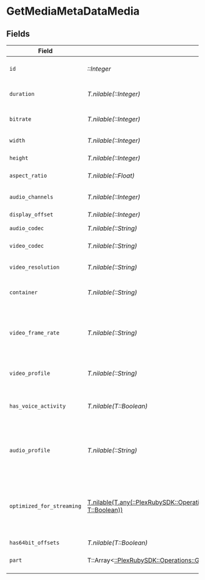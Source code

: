 # GetMediaMetaDataMedia


## Fields

| Field                                                                                                                                                               | Type                                                                                                                                                                | Required                                                                                                                                                            | Description                                                                                                                                                         | Example                                                                                                                                                             |
| ------------------------------------------------------------------------------------------------------------------------------------------------------------------- | ------------------------------------------------------------------------------------------------------------------------------------------------------------------- | ------------------------------------------------------------------------------------------------------------------------------------------------------------------- | ------------------------------------------------------------------------------------------------------------------------------------------------------------------- | ------------------------------------------------------------------------------------------------------------------------------------------------------------------- |
| `id`                                                                                                                                                                | *::Integer*                                                                                                                                                         | :heavy_check_mark:                                                                                                                                                  | Unique media identifier.                                                                                                                                            | 387322                                                                                                                                                              |
| `duration`                                                                                                                                                          | *T.nilable(::Integer)*                                                                                                                                              | :heavy_minus_sign:                                                                                                                                                  | Duration of the media in milliseconds.                                                                                                                              | 9610350                                                                                                                                                             |
| `bitrate`                                                                                                                                                           | *T.nilable(::Integer)*                                                                                                                                              | :heavy_minus_sign:                                                                                                                                                  | Bitrate in bits per second.                                                                                                                                         | 25512                                                                                                                                                               |
| `width`                                                                                                                                                             | *T.nilable(::Integer)*                                                                                                                                              | :heavy_minus_sign:                                                                                                                                                  | Video width in pixels.                                                                                                                                              | 3840                                                                                                                                                                |
| `height`                                                                                                                                                            | *T.nilable(::Integer)*                                                                                                                                              | :heavy_minus_sign:                                                                                                                                                  | Video height in pixels.                                                                                                                                             | 1602                                                                                                                                                                |
| `aspect_ratio`                                                                                                                                                      | *T.nilable(::Float)*                                                                                                                                                | :heavy_minus_sign:                                                                                                                                                  | Aspect ratio of the video.                                                                                                                                          | 2.35                                                                                                                                                                |
| `audio_channels`                                                                                                                                                    | *T.nilable(::Integer)*                                                                                                                                              | :heavy_minus_sign:                                                                                                                                                  | Number of audio channels.                                                                                                                                           | 6                                                                                                                                                                   |
| `display_offset`                                                                                                                                                    | *T.nilable(::Integer)*                                                                                                                                              | :heavy_minus_sign:                                                                                                                                                  | N/A                                                                                                                                                                 | 50                                                                                                                                                                  |
| `audio_codec`                                                                                                                                                       | *T.nilable(::String)*                                                                                                                                               | :heavy_minus_sign:                                                                                                                                                  | Audio codec used.                                                                                                                                                   | eac3                                                                                                                                                                |
| `video_codec`                                                                                                                                                       | *T.nilable(::String)*                                                                                                                                               | :heavy_minus_sign:                                                                                                                                                  | Video codec used.                                                                                                                                                   | hevc                                                                                                                                                                |
| `video_resolution`                                                                                                                                                  | *T.nilable(::String)*                                                                                                                                               | :heavy_minus_sign:                                                                                                                                                  | Video resolution (e.g., 4k).                                                                                                                                        | 4k                                                                                                                                                                  |
| `container`                                                                                                                                                         | *T.nilable(::String)*                                                                                                                                               | :heavy_minus_sign:                                                                                                                                                  | File container type.                                                                                                                                                | mkv                                                                                                                                                                 |
| `video_frame_rate`                                                                                                                                                  | *T.nilable(::String)*                                                                                                                                               | :heavy_minus_sign:                                                                                                                                                  | Frame rate of the video. Values found include NTSC, PAL, 24p<br/>                                                                                                   | 24p                                                                                                                                                                 |
| `video_profile`                                                                                                                                                     | *T.nilable(::String)*                                                                                                                                               | :heavy_minus_sign:                                                                                                                                                  | Video profile (e.g., main 10).                                                                                                                                      | main 10                                                                                                                                                             |
| `has_voice_activity`                                                                                                                                                | *T.nilable(T::Boolean)*                                                                                                                                             | :heavy_minus_sign:                                                                                                                                                  | Indicates whether voice activity is detected.                                                                                                                       | false                                                                                                                                                               |
| `audio_profile`                                                                                                                                                     | *T.nilable(::String)*                                                                                                                                               | :heavy_minus_sign:                                                                                                                                                  | The audio profile used for the media (e.g., DTS, Dolby Digital, etc.).                                                                                              | dts                                                                                                                                                                 |
| `optimized_for_streaming`                                                                                                                                           | [T.nilable(T.any(::PlexRubySDK::Operations::GetMediaMetaDataOptimizedForStreaming1, T::Boolean))](../../models/operations/getmediametadataoptimizedforstreaming.md) | :heavy_minus_sign:                                                                                                                                                  | Has this media been optimized for streaming. NOTE: This can be 0, 1, false or true                                                                                  |                                                                                                                                                                     |
| `has64bit_offsets`                                                                                                                                                  | *T.nilable(T::Boolean)*                                                                                                                                             | :heavy_minus_sign:                                                                                                                                                  | N/A                                                                                                                                                                 | false                                                                                                                                                               |
| `part`                                                                                                                                                              | T::Array<[::PlexRubySDK::Operations::GetMediaMetaDataPart](../../models/operations/getmediametadatapart.md)>                                                        | :heavy_minus_sign:                                                                                                                                                  | An array of parts for this media item.                                                                                                                              |                                                                                                                                                                     |